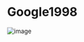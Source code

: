 # Google1998
![image](https://user-images.githubusercontent.com/33202163/112876641-6bbad080-90ce-11eb-8fc4-bc81b69da241.png)
